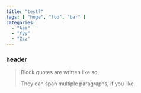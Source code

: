 ```yaml
---
title: "test7"
tags: [ "hoge", "foo", "bar" ]
categories:
  - "Aaa"
  - "Yyy"
  - "Zzz"
---
```


### header

> Block quotes are
> written like so.
>
> They can span multiple paragraphs,
> if you like.


